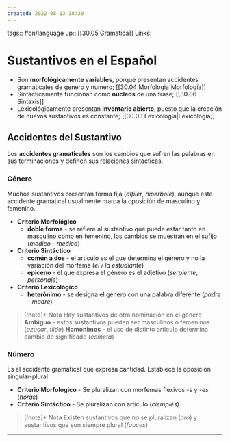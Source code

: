 ```yaml
---
created: 2022-08-13 18:30
---
```

tags:: #on/language 
up:: [[30.05 Gramatica]]
Links: 
# Sustantivos en el Español
- Son **morfológicamente variables**, porque presentan accidentes gramaticales de genero y numero; [[30.04 Morfologia|Morfología]]
- Sintácticamente funcionan como **nucleos** de una frase; [[30.06 Sintaxis]]
- Lexicológicamente presentan **inventario abierto**, puesto que la creación de nuevos sustantivos es constante; [[30.03 Lexicologia|Lexicologia]]

## Accidentes del Sustantivo
Los **accidentes gramaticales** son los cambios que sufren las palabras en sus terminaciones y definen sus relaciones sintacticas.

### Género
Muchos sustantivos presentan forma fija (*alfiler*, *híperbole*), aunque este accidente gramatical usualmente marca la oposición de masculino y femenino.

- **Criterio Morfológico**
	- **doble forma** - se refiere al sustantivo que puede estar tanto en masculino como en femenino, los cambios se muestran en el sufijo (*medico* - *medica*)
- **Criterio Sintáctico**
	- **común a dos** - el articulo es el que determina el género y no la variación del morfema (*el / la estudiante*)
	- **epiceno** - el que expresa el género es el adjetivo (*serpiente*, *personaje*)
- **Criterio Lexicológico**
	- **heterónimo** - se designa el género con una palabra diferente (*padre* - *madre*)

> [!note]+ Nota
> Hay sustantivos de otra nominación en el género
> **Ambiguo** - estos sustantivos pueden ser masculinos o femeninos (*azúcar*, *tilde*)
> **Homonimos** - el uso de distinto articulo determina cambio de significado (*cometa*)


### Número
Es el accidente gramatical que expresa cantidad. Establece la oposición singular-plural
- **Criterio Morfologico** - Se pluralizan con morfemas flexivos *-s* y *-es* (*horas*)
- **Criterio Sintáctico** - Se pluralizan con articulo (*ciempiés*)

> [!note]+ Nota
> Existen sustantivos que no se pluralizan (*oro*) y sustantivos que son siempre plural (*fauces*)

___
